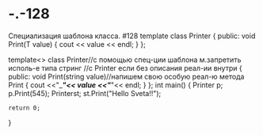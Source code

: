 # -.-128
Специализация шаблона класса. #128
template<typename T>
class Printer
{
public:
	void Print(T value)
	{
		cout << value << endl;
	}
};


template<>
class Printer<string>//с помощью спец-ции шаблона м.запретить исполь-е типа стринг
	//с Printer если без описания реал-ии внутри
{
public:
	void Print(string value)//напишем свою особую реал-ю метода Print
	{
		cout <<"____"<< value <<"___"<< endl;
	}
};
int main()
{
	Printer<int> p;
	p.Print(545);
	Printer<string>st;
	st.Print("Hello Sveta!!");

	return 0;
}



